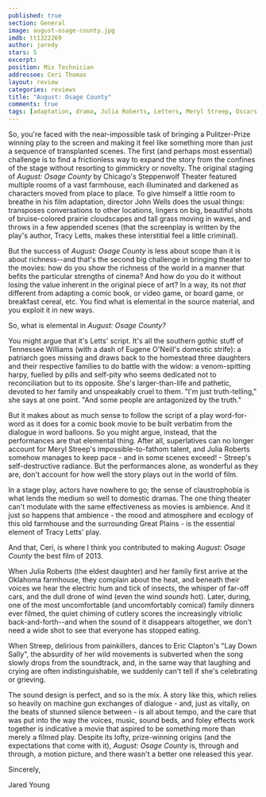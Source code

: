```yaml
---
published: true
section: General
image: august-osage-county.jpg
imdb: tt1322269
author: jaredy 
stars: 5
excerpt: 
position: Mix Technician
addressee: Ceri Thomas
layout: review
categories: reviews
title: "August: Osage County"
comments: true
tags: [adaptation, drama, Julia Roberts, Letters, Meryl Streep, Oscars 2014]
---
```


So, you're faced with the near-impossible task of bringing a Pulitzer-Prize winning play to the screen and making it feel like something more than just a sequence of transplanted scenes. The first (and perhaps most essential) challenge is to find a frictionless way to expand the story from the confines of the stage without resorting to gimmickry or novelty. The original staging of _August: Osage County_ by Chicago's Steppenwolf Theater featured multiple rooms of a vast farmhouse, each illuminated and darkened as characters moved from place to place. To give himself a little room to breathe in his film adaptation, director John Wells does the usual things: transposes conversations to other locations, lingers on big, beautiful shots of bruise-colored prairie cloudscapes and tall grass moving in waves, and throws in a few appended scenes (that the screenplay is written by the play's author, Tracy Letts, makes these interstitial feel a little criminal).

But the success of _August: Osage County_ is less about scope than it is about richness--and that's the second big challenge in bringing theater to the movies: how do you show the richness of the world in a manner that befits the particular strengths of cinema? And how do you do it without losing the value inherent in the original piece of art? In a way, its not _that_ different from adapting a comic book, or video game, or board game, or breakfast cereal, etc. You find what is elemental in the source material, and you exploit it in new ways.

So, what is elemental in _August: Osage County?_ 

You might argue that it's Letts' script. It's all the southern gothic stuff of Tennessee Williams (with a dash of Eugene O'Neill's domestic strife): a patriarch goes missing and draws back to the homestead three daughters and their respective families to do battle with the widow: a venom-spitting harpy, fuelled by pills and self-pity who seems dedicated not to reconciliation but to its opposite. She's larger-than-life and pathetic, devoted to her family and unspeakably cruel to them. "I'm just truth-telling," she says at one point. "And some people are antagonized by the truth."

But it makes about as much sense to follow the script of a play word-for-word as it does for a comic book movie to be built verbatim from the dialogue in word balloons. So you might argue, instead, that the performances are that elemental thing. After all, superlatives can no longer account for Meryl Streep's impossible-to-fathom talent, and Julia Roberts somehow manages to keep pace - and in some scenes exceed! - Streep's self-destructive radiance. But the performances alone, as wonderful as they are, don't account for how well the story plays out in the world of film.

In a stage play, actors have nowhere to go; the sense of claustrophobia is what lends the medium so well to domestic dramas. The one thing theater can't modulate with the same effectiveness as movies is ambience. And it just so happens that ambience - the mood and atmosphere and ecology of this old farmhouse and the surrounding Great Plains - is the essential element of Tracy Letts' play.

And that, Ceri, is where I think you contributed to making _August: Osage County_ the best film of 2013.

When Julia Roberts (the eldest daughter) and her family first arrive at the Oklahoma farmhouse, they complain about the heat, and beneath their voices we hear the electric hum and tick of insects, the whisper of far-off cars, and the dull drone of wind (even the wind _sounds_ hot). Later, during, one of the most uncomfortable (and uncomfortably comical) family dinners ever filmed, the quiet chiming of cutlery scores the increasingly vitriolic back-and-forth--and when the sound of it disappears altogether, we don't need a wide shot to see that everyone has stopped eating.

When Streep, delirious from painkillers, dances to Eric Clapton's "Lay Down Sally", the absurdity of her wild movements is subverted when the song slowly drops from the soundtrack, and, in the same way that laughing and crying are often indistinguishable, we suddenly can't tell if she's celebrating or grieving.

The sound design is perfect, and so is the mix. A story like this, which relies so heavily on machine gun exchanges of dialogue - and, just as vitally, on the beats of stunned silence between - is all about tempo, and the care that was put into the way the voices, music, sound beds, and foley effects work together is indicative a movie that aspired to be something more than merely a filmed play. Despite its lofty, prize-winning origins (and the expectations that come with it), _August: Osage County_ is, through and through, a motion picture, and there wasn't a better one released this year.

Sincerely,

Jared Young